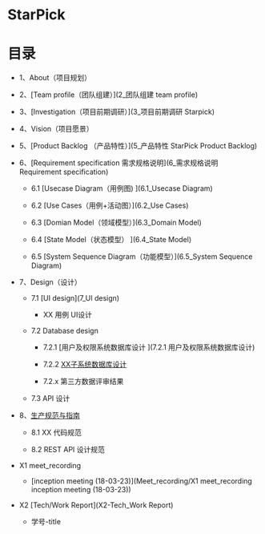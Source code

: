 # StarPick

# [](#TOC)目录
 
* 1、About（项目规划）

* 2、[Team profile（团队组建）](2_团队组建 team profile)

* 3、[Investigation（项目前期调研）](3_项目前期调研 Starpick)

* 4、Vision（项目愿景）

* 5、[Product Backlog （产品特性）](5_产品特性 StarPick Product Backlog)

* 6、[Requirement specification 需求规格说明](6_需求规格说明 Requirement specification)

  - 6.1 [Usecase Diagram（用例图) ](6.1_Usecase Diagram)

  - 6.2 [Use Cases（用例+活动图）](6.2_Use Cases)

  - 6.3 [Domian Model（领域模型）](6.3_Domain Model)

  - 6.4 [State Model（状态模型） ](6.4_State Model)

  - 6.5 [System Sequence Diagram（功能模型）](6.5_System Sequence Diagram)

* 7、Design（设计）

  - 7.1 [UI design](7_UI design)
 
     - XX 用例 UI设计

  - 7.2 Database design

     - 7.2.1 [用户及权限系统数据库设计 ](7.2.1 用户及权限系统数据库设计)

     - 7.2.2 [XX子系统数据库设计](7.2.2数据库设计)

     - 7.2.x 第三方数据评审结果

  - 7.3 API 设计

* 8、[生产规范与指南](8_生产规范与指南)  

  - 8.1 XX 代码规范

  - 8.2 REST API 设计规范

* X1 meet_recording

  - [inception meeting (18-03-23)](Meet_recording/X1 meet_recording inception meeting (18-03-23))

* X2 [Tech/Work Report](X2-Tech_Work Report)

  - 学号-title
